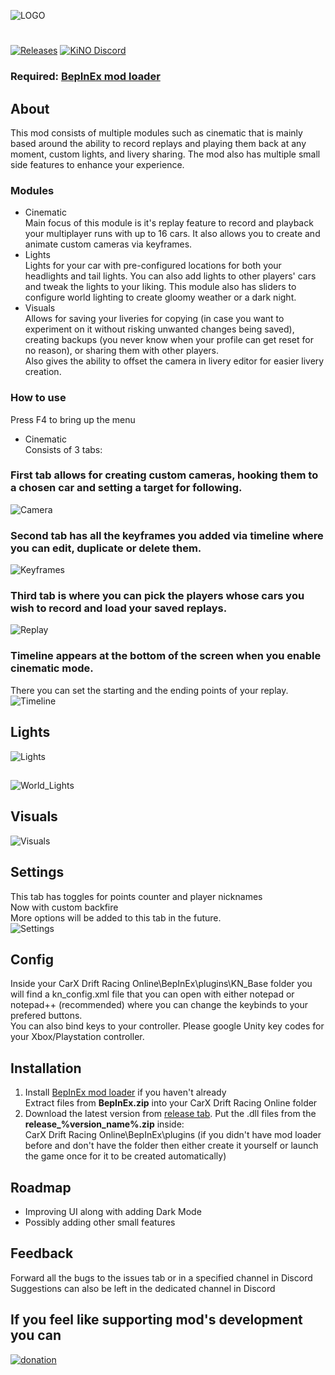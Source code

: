 ![LOGO](Images/logo.png)
#
[![Releases](https://img.shields.io/github/v/release/trbflxr/kino?include_prereleases&label=DOWNLOAD&style=for-the-badge)](https://github.com/trbflxr/kino/releases) 
[![KiNO Discord](https://img.shields.io/discord/716264804498538516?label=DISCORD&style=for-the-badge)](https://discord.gg/8z6HAA3)
### Required: [BepInEx mod loader](https://github.com/BepInEx/BepInEx/releases)
## About
This mod consists of multiple modules such as cinematic that is mainly based around the ability to record replays and playing them back at any moment, custom lights, and livery sharing. The mod also has multiple small side features to enhance your experience.

### Modules
* Cinematic  
Main focus of this module is it's replay feature to record and playback your multiplayer runs with up to 16 cars. It also allows you to create and animate custom cameras via keyframes.
* Lights  
Lights for your car with pre-configured locations for both your headlights and tail lights. You can also add lights to other players' cars and tweak the lights to your liking.
This module also has sliders to configure world lighting to create gloomy weather or a dark night.
* Visuals  
Allows for saving your liveries for copying (in case you want to experiment on it without risking unwanted changes being saved), creating backups (you never know when your profile can get reset for no reason), or sharing them with other players.  
Also gives the ability to offset the camera in livery editor for easier livery creation.

### How to use
Press F4 to bring up the menu
- Cinematic  
Consists of 3 tabs:  
### First tab allows for creating custom cameras, hooking them to a chosen car and setting a target for following.   
![Camera](Images/camera.png)  
### Second tab has all the keyframes you added via timeline where you can edit, duplicate or delete them.  
![Keyframes](Images/keyframes.png)  
### Third tab is where you can pick the players whose cars you wish to record and load your saved replays.  
![Replay](Images/replay.png)  
### Timeline appears at the bottom of the screen when you enable cinematic mode.
There you can set the starting and the ending points of your replay.  
![Timeline](Images/timeline.png)  

## Lights
![Lights](Images/lights.png)  

##  
![World_Lights](Images/lights_world.png)

## Visuals
![Visuals](Images/visuals.png)
  

## Settings
This tab has toggles for points counter and player nicknames  
Now with custom backfire  
More options will be added to this tab in the future.  
![Settings](Images/settings.png)  

## Config
Inside your CarX Drift Racing Online\BepInEx\plugins\KN_Base folder you will find a kn_config.xml file that you can open with either notepad or notepad++ (recommended) where you can change the keybinds to your prefered buttons.  
You can also bind keys to your controller. Please google Unity key codes for your Xbox/Playstation controller.

## Installation
1. Install [BepInEx mod loader](https://github.com/BepInEx/BepInEx/releases) if you haven't already  
Extract files from **BepInEx.zip** into your CarX Drift Racing Online folder
2. Download the latest version from [release tab](https://github.com/trbflxr/kino/releases). Put the .dll files from the **release_%version_name%.zip** inside:   
CarX Drift Racing Online\BepInEx\plugins
(if you didn't have mod loader before and don't have the folder then either create it yourself or launch the game once for it to be created automatically) 

## Roadmap
- Improving UI along with adding Dark Mode
- Possibly adding other small features  

## Feedback
Forward all the bugs to the issues tab or in a specified channel in Discord  
Suggestions can also be left in the dedicated channel in Discord

## If you feel like supporting mod's development you can 
[![donation](https://raw.githubusercontent.com/trbflxr/kino/master/Images/donate.png)](https://www.donationalerts.com/r/trbflxr)
